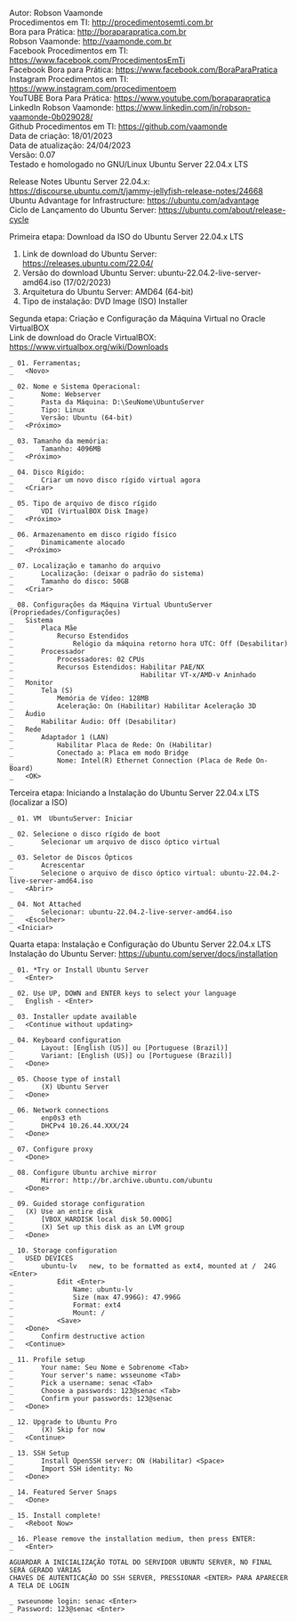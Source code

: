 Autor: Robson Vaamonde<br>
Procedimentos em TI: http://procedimentosemti.com.br<br>
Bora para Prática: http://boraparapratica.com.br<br>
Robson Vaamonde: http://vaamonde.com.br<br>
Facebook Procedimentos em TI: https://www.facebook.com/ProcedimentosEmTi<br>
Facebook Bora para Prática: https://www.facebook.com/BoraParaPratica<br>
Instagram Procedimentos em TI: https://www.instagram.com/procedimentoem<br>
YouTUBE Bora Para Prática: https://www.youtube.com/boraparapratica<br>
LinkedIn Robson Vaamonde: https://www.linkedin.com/in/robson-vaamonde-0b029028/<br>
Github Procedimentos em TI: https://github.com/vaamonde<br>
Data de criação: 18/01/2023<br>
Data de atualização: 24/04/2023<br>
Versão: 0.07<br>
Testado e homologado no GNU/Linux Ubuntu Server 22.04.x LTS

Release Notes Ubuntu Server 22.04.x: https://discourse.ubuntu.com/t/jammy-jellyfish-release-notes/24668<br>
Ubuntu Advantage for Infrastructure: https://ubuntu.com/advantage<br>
Ciclo de Lançamento do Ubuntu Server: https://ubuntu.com/about/release-cycle

Primeira etapa: Download da ISO do Ubuntu Server 22.04.x LTS

01. Link de download do Ubuntu Server: https://releases.ubuntu.com/22.04/
02. Versão do download Ubuntu Server: ubuntu-22.04.2-live-server-amd64.iso (17/02/2023)
03. Arquitetura do Ubuntu Server: AMD64 (64-bit)
04. Tipo de instalação: DVD Image (ISO) Installer

Segunda etapa: Criação e Configuração da Máquina Virtual no Oracle VirtualBOX<br>
Link de download do Oracle VirtualBOX: https://www.virtualbox.org/wiki/Downloads

	_ 01. Ferramentas;
	_	<Novo>

	_ 02. Nome e Sistema Operacional:
	_		Nome: Webserver
	_		Pasta da Máquina: D:\SeuNome\UbuntuServer
	_		Tipo: Linux
	_		Versão: Ubuntu (64-bit)
	_	<Próximo>

	_ 03. Tamanho da memória:
	_		Tamanho: 4096MB
	_	<Próximo>

	_ 04. Disco Rígido:
	_		Criar um novo disco rígido virtual agora
	_	<Criar>

	_ 05. Tipo de arquivo de disco rígido
	_		VDI (VirtualBOX Disk Image)
	_	<Próximo>

	_ 06. Armazenamento em disco rígido físico
	_		Dinamicamente alocado
	_	<Próximo>

	_ 07. Localização e tamanho do arquivo
	_		Localização: (deixar o padrão do sistema)
	_		Tamanho do disco: 50GB
	_	<Criar>

	_ 08. Configurações da Máquina Virtual UbuntuServer (Propriedades/Configurações)
	_	Sistema
	_		Placa Mãe
	_			Recurso Estendidos
	_				Relógio da máquina retorno hora UTC: Off (Desabilitar)
	_		Processador
	_			Processadores: 02 CPUs
	_			Recursos Estendidos: Habilitar PAE/NX
	_			                     Habilitar VT-x/AMD-v Aninhado 
	_	Monitor
	_		Tela (S)
	_			Memória de Vídeo: 128MB
	_			Aceleração: On (Habilitar) Habilitar Aceleração 3D
	_	Áudio
	_		Habilitar Áudio: Off (Desabilitar)
	_	Rede
	_		Adaptador 1 (LAN)
	_			Habilitar Placa de Rede: On (Habilitar)
	_			Conectado a: Placa em modo Bridge
	_			Nome: Intel(R) Ethernet Connection (Placa de Rede On-Board)
	_	<OK>

Terceira etapa: Iniciando a Instalação do Ubuntu Server 22.04.x LTS (localizar a ISO)

	_ 01. VM  UbuntuServer: Iniciar
	
	_ 02. Selecione o disco rígido de boot
	_ 		Selecionar um arquivo de disco óptico virtual
	
	_ 03. Seletor de Discos Ópticos
	_ 		Acrescentar
	_ 		Selecione o arquivo de disco óptico virtual: ubuntu-22.04.2-live-server-amd64.iso
	_ 	<Abrir>
	
	_ 04. Not Attached
	_ 		Selecionar: ubuntu-22.04.2-live-server-amd64.iso
	_ 	<Escolher>
	_ <Iniciar>

Quarta etapa: Instalação e Configuração do Ubuntu Server 22.04.x LTS<br>
Instalação do Ubuntu Server: https://ubuntu.com/server/docs/installation

	_ 01. *Try or Install Ubuntu Server
	_	<Enter>

	_ 02. Use UP, DOWN and ENTER keys to select your language
	_ 	English - <Enter>
	
	_ 03. Installer update available
	_	<Continue without updating>
	
	_ 04. Keyboard configuration
	_ 		Layout: [English (US)] ou [Portuguese (Brazil)]
	_ 		Variant: [English (US)] ou [Portuguese (Brazil)]
	_ 	<Done>

	_ 05. Choose type of install
	_		(X) Ubuntu Server
	_	<Done>

	_ 06. Network connections
	_		enp0s3 eth
	_		DHCPv4 10.26.44.XXX/24
	_ 	<Done>
	
	_ 07. Configure proxy
	_	<Done>
	
	_ 08. Configure Ubuntu archive mirror
			Mirror: http://br.archive.ubuntu.com/ubuntu
	_	<Done>
	
	_ 09. Guided storage configuration
	_	(X) Use an entire disk
	_		[VBOX_HARDISK local disk 50.000G]
	_		(X) Set up this disk as an LVM group
	_	<Done>
	
	_ 10. Storage configuration
	_	USED DEVICES
	_		ubuntu-lv	new, to be formatted as ext4, mounted at /	24G <Enter>
	_			Edit <Enter>
	_				Name: ubuntu-lv
	_				Size (max 47.996G): 47.996G
	_				Format: ext4
	_				Mount: /
	_			<Save>
	_	<Done>
	_		Confirm destructive action
	_	<Continue>
	
	_ 11. Profile setup
	_ 		Your name: Seu Nome e Sobrenome <Tab>
	_ 		Your server's name: wsseunome <Tab>
	_ 		Pick a username: senac <Tab>
	_ 		Choose a passwords: 123@senac <Tab>
	_ 		Confirm your passwords: 123@senac
	_ 	<Done>
	
	_ 12. Upgrade to Ubuntu Pro
	_		(X) Skip for now
	_	<Continue>
	
	_ 13. SSH Setup
	_ 		Install OpenSSH server: ON (Habilitar) <Space>
	_ 		Import SSH identity: No
	_ 	<Done>
	
	_ 14. Featured Server Snaps
	_	<Done>
	
	_ 15. Install complete!
	_	<Reboot Now>
	
	_ 16. Please remove the installation medium, then press ENTER:
	_	<Enter>

	AGUARDAR A INICIALIZAÇÃO TOTAL DO SERVIDOR UBUNTU SERVER, NO FINAL SERÁ GERADO VÁRIAS
	CHAVES DE AUTENTICAÇÃO DO SSH SERVER, PRESSIONAR <ENTER> PARA APARECER A TELA DE LOGIN

	_ swseunome login: senac <Enter>
	_ Password: 123@senac <Enter>